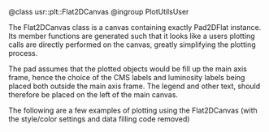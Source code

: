 @class usr::plt::Flat2DCanvas
@ingroup PlotUtilsUser

The Flat2DCanvas class is a canvas containing exactly Pad2DFlat instance. Its
member functions are generated such that it looks like a users plotting calls
are directly performed on the canvas, greatly simplifying the plotting process.

The pad assumes that the plotted objects would be fill up the main axis frame,
hence the choice of the CMS labels and luminosity labels being placed both
outside the main axis frame. The legend and other text, should therefore be
placed on the left of the main canvas.

The following are a few examples of plotting using the Flat2DCanvas (with
the style/color settings and data filling code removed)
